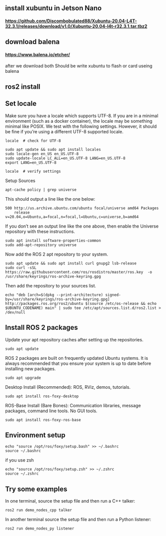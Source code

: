 ## install xubuntu in  Jetson Nano

#### https://github.com/Discombobulated88/Xubuntu-20.04-L4T-32.3.1/releases/download/v1.0/Xubuntu-20.04-l4t-r32.3.1.tar.tbz2

## download balena


#### https://www.balena.io/etcher/

after we download both Should be write xubuntu to flash or card useing balena

## ros2 install


## Set locale

Make sure you have a locale which supports UTF-8. If you are in a minimal environment (such as a docker container), the locale may be something minimal like POSIX. We test with the following settings. However, it should be fine if you’re using a different UTF-8 supported locale.
```
locale  # check for UTF-8

sudo apt update && sudo apt install locales
sudo locale-gen en_US en_US.UTF-8
sudo update-locale LC_ALL=en_US.UTF-8 LANG=en_US.UTF-8
export LANG=en_US.UTF-8

locale  # verify settings
```
Setup Sources
```
apt-cache policy | grep universe
```

This should output a line like the one below:

```
500 http://us.archive.ubuntu.com/ubuntu focal/universe amd64 Packages
    release v=20.04,o=Ubuntu,a=focal,n=focal,l=Ubuntu,c=universe,b=amd64
```

If you don’t see an output line like the one above, then enable the Universe repository with these instructions.

```
sudo apt install software-properties-common
sudo add-apt-repository universe
```

Now add the ROS 2 apt repository to your system.


```
sudo apt update && sudo apt install curl gnupg2 lsb-release
sudo curl -sSL https://raw.githubusercontent.com/ros/rosdistro/master/ros.key  -o /usr/share/keyrings/ros-archive-keyring.gpg
```

Then add the repository to your sources list.

```
echo "deb [arch=$(dpkg --print-architecture) signed-by=/usr/share/keyrings/ros-archive-keyring.gpg] http://packages.ros.org/ros2/ubuntu $(source /etc/os-release && echo $UBUNTU_CODENAME) main" | sudo tee /etc/apt/sources.list.d/ros2.list > /dev/null
```

## Install ROS 2 packages

Update your apt repository caches after setting up the repositories.

```
sudo apt update
```

ROS 2 packages are built on frequently updated Ubuntu systems. It is always recommended that you ensure your system is up to date before installing new packages.

```
sudo apt upgrade
```

Desktop Install (Recommended): ROS, RViz, demos, tutorials.

```
sudo apt install ros-foxy-desktop
```
ROS-Base Install (Bare Bones): Communication libraries, message packages, command line tools. No GUI tools.


```
sudo apt install ros-foxy-ros-base
```

## Environment setup
```
echo "source /opt/ros/foxy/setup.bash" >> ~/.bashrc
source ~/.bashrc
```
if you use zsh 

```
echo "source /opt/ros/foxy/setup.zsh" >> ~/.zshrc
source ~/.zshrc
```

## Try some examples

In one terminal, source the setup file and then run a C++ talker:

```
ros2 run demo_nodes_cpp talker
```

In another terminal source the setup file and then run a Python listener:

```
ros2 run demo_nodes_py listener
```
